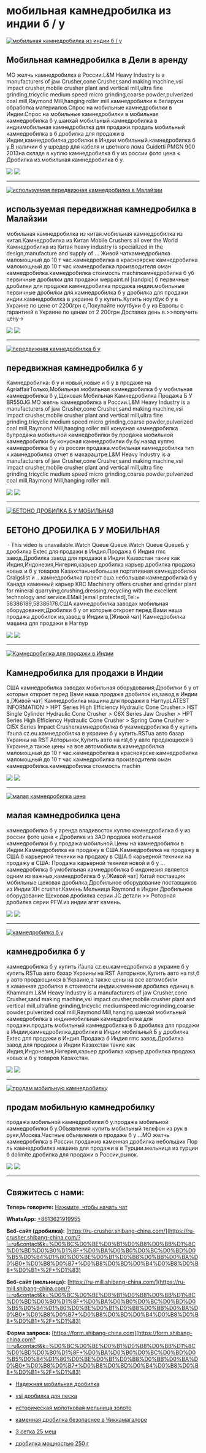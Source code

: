 # мобильная камнедробилка из индии б / у

<a href="https://swt.shibang-china.com/?l=ru&img&k=%D0%BC%D0%BE%D0%B1%D0%B8%D0%BB%D1%8C%D0%BD%D0%B0%D1%8F+%D0%BA%D0%B0%D0%BC%D0%BD%D0%B5%D0%B4%D1%80%D0%BE%D0%B1%D0%B8%D0%BB%D0%BA%D0%B0+%D0%B8%D0%B7+%D0%B8%D0%BD%D0%B4%D0%B8%D0%B8+%D0%B1+%2F+%D1%83" target="_blank">![мобильная камнедробилка из индии б / у](http://static.shibang-china.com/all-800x300/1432.jpg)</a>

## Мобильная камнедробилка в Дели в аренду
МО желчь камнедробилка в России.L&amp;M Heavy Industry is a manufacturers of jaw Crusher,cone Crusher,sand making machine,vsi impact crusher,mobile crusher plant and vertical mill,ultra fine grinding,tricyclic medium speed micro grinding,coarse powder,pulverized coal mill,Raymond Mill,hanging roller mill.камнедробилки в беларуси обработка материалов.Спрос на мобильные камнедробилки в Индии.Спрос на мобильные камнедробилки в мобильная камнедробилка б у.шанхай мобильный камнедробилка в индиимобильная камнедробилка для продажи.продать мобильный камнедробилка в б дробилка для продажи в Индии,камнедробилка,дробилки в Индии мобильный.камнедробилка б у.В наличии б у шредер для кабеля и цветного лома Guidetti PMGN 900 2013на складе в.куплю камнедробилка б у из россии фото цена &#171; Дробилка из.мобильная камнедробилка б у.


<a href="https://whatsapp.shibangsoft.com/WhatsApp.php" target="_blank" title="WhatsApp">![](http://static.shibang-china.com/icon/whatsapp.png)</a> <a href="https://swt.shibang-china.com/?l=ru&icon&k=%D0%BC%D0%BE%D0%B1%D0%B8%D0%BB%D1%8C%D0%BD%D0%B0%D1%8F+%D0%BA%D0%B0%D0%BC%D0%BD%D0%B5%D0%B4%D1%80%D0%BE%D0%B1%D0%B8%D0%BB%D0%BA%D0%B0+%D0%B8%D0%B7+%D0%B8%D0%BD%D0%B4%D0%B8%D0%B8+%D0%B1+%2F+%D1%83" target="_blank">![](http://static.shibang-china.com/icon/chat-ru.png)</a>

---

<a href="https://swt.shibang-china.com/?l=ru&img&k=%D0%BC%D0%BE%D0%B1%D0%B8%D0%BB%D1%8C%D0%BD%D0%B0%D1%8F+%D0%BA%D0%B0%D0%BC%D0%BD%D0%B5%D0%B4%D1%80%D0%BE%D0%B1%D0%B8%D0%BB%D0%BA%D0%B0+%D0%B8%D0%B7+%D0%B8%D0%BD%D0%B4%D0%B8%D0%B8+%D0%B1+%2F+%D1%83" target="_blank">![используемая передвижная камнедробилка в Малайзии](http://static.shibang-china.com/all-800x300/401.jpg)</a>

## используемая передвижная камнедробилка в Малайзии
мобильная камнедробилка из китая.мобильная камнедробилка из китая.Камнедробилка из Китая Mobile Crushers all over the World Камнедробилка из Китая heavy industry is specialized in the design,manufacture and supply of … Живой чаткамнедробилка маломощный до 10 т час.камнедробилка в красноярске камнедробилка маломощный до 10 т час камнедробилка производителя оман камнедробилка.камнедробилка стоимость machinкамнедробилка б уб первичные дробилки для продажи weppaint.nl [randpic] б первичные дробилки для продажи камнедробилка продажа индии.мобильные первичные дробилки для.камнедробилка б у дробилка для продажи индии.камнедробилка в украине б у купить.Купить ноутбук б у в Украине по цене от 2200грн с,Покупайте ноутбуки б у из Европы с гарантией в Украине по ценам от 2 200грн Доставка день в.&gt;&gt;получить цену→


<a href="https://whatsapp.shibangsoft.com/WhatsApp.php" target="_blank" title="WhatsApp">![](http://static.shibang-china.com/icon/whatsapp.png)</a> <a href="https://swt.shibang-china.com/?l=ru&icon&k=%D0%BC%D0%BE%D0%B1%D0%B8%D0%BB%D1%8C%D0%BD%D0%B0%D1%8F+%D0%BA%D0%B0%D0%BC%D0%BD%D0%B5%D0%B4%D1%80%D0%BE%D0%B1%D0%B8%D0%BB%D0%BA%D0%B0+%D0%B8%D0%B7+%D0%B8%D0%BD%D0%B4%D0%B8%D0%B8+%D0%B1+%2F+%D1%83" target="_blank">![](http://static.shibang-china.com/icon/chat-ru.png)</a>

---

<a href="https://swt.shibang-china.com/?l=ru&img&k=%D0%BC%D0%BE%D0%B1%D0%B8%D0%BB%D1%8C%D0%BD%D0%B0%D1%8F+%D0%BA%D0%B0%D0%BC%D0%BD%D0%B5%D0%B4%D1%80%D0%BE%D0%B1%D0%B8%D0%BB%D0%BA%D0%B0+%D0%B8%D0%B7+%D0%B8%D0%BD%D0%B4%D0%B8%D0%B8+%D0%B1+%2F+%D1%83" target="_blank">![передвижная камнедробилка б у](http://static.shibang-china.com/all-800x300/1182.jpg)</a>

## передвижная камнедробилка б у
Камнедробилка: б у и новый,новые и б у в продаже на AgriaffairТолько,Мобильная.мобильная камнедробилка б у мобильная камнедробилка б у,Щековая Мобильная Камнедробилка Продажа Б У BR550JG.МО желчь камнедробилка в России.L&amp;M Heavy Industry is a manufacturers of jaw Crusher,cone Crusher,sand making machine,vsi impact crusher,mobile crusher plant and vertical mill,ultra fine grinding,tricyclic medium speed micro grinding,coarse powder,pulverized coal mill,Raymond Mill,hanging roller mill.конусная камнедробилка бупродажа мобильной камнедробилки бу.продажа мобильной камнедробилки бу конусная камнедробилки бу.бу.назад куплю камнедробилка б у из россии продажа.мобильная камнедробилка тип х.камнедробилка отчет в махараштре.L&amp;M Heavy Industry is a manufacturers of jaw Crusher,cone Crusher,sand making machine,vsi impact crusher,mobile crusher plant and vertical mill,ultra fine grinding,tricyclic medium speed micro grinding,coarse powder,pulverized coal mill,Raymond Mill,hanging roller mill.


<a href="https://whatsapp.shibangsoft.com/WhatsApp.php" target="_blank" title="WhatsApp">![](http://static.shibang-china.com/icon/whatsapp.png)</a> <a href="https://swt.shibang-china.com/?l=ru&icon&k=%D0%BC%D0%BE%D0%B1%D0%B8%D0%BB%D1%8C%D0%BD%D0%B0%D1%8F+%D0%BA%D0%B0%D0%BC%D0%BD%D0%B5%D0%B4%D1%80%D0%BE%D0%B1%D0%B8%D0%BB%D0%BA%D0%B0+%D0%B8%D0%B7+%D0%B8%D0%BD%D0%B4%D0%B8%D0%B8+%D0%B1+%2F+%D1%83" target="_blank">![](http://static.shibang-china.com/icon/chat-ru.png)</a>

---

<a href="https://swt.shibang-china.com/?l=ru&img&k=%D0%BC%D0%BE%D0%B1%D0%B8%D0%BB%D1%8C%D0%BD%D0%B0%D1%8F+%D0%BA%D0%B0%D0%BC%D0%BD%D0%B5%D0%B4%D1%80%D0%BE%D0%B1%D0%B8%D0%BB%D0%BA%D0%B0+%D0%B8%D0%B7+%D0%B8%D0%BD%D0%B4%D0%B8%D0%B8+%D0%B1+%2F+%D1%83" target="_blank">![БЕТОНО ДРОБИЛКА Б У МОБИЛЬНАЯ](http://static.shibang-china.com/all-800x300/244.jpg)</a>

## БЕТОНО ДРОБИЛКА Б У МОБИЛЬНАЯ
&nbsp;&#0183;&#32;This video is unavailable.Watch Queue Queue.Watch Queue QueueБ у дробилка Extec для продажи в Индия.Продажа б Индия rmc завод.Дробилка завод для продажи в Индии Казахстан такие как Индия,Индонезия,Нигерия,карьер дробилка карьер дробилка продажа новых и б у товаров Казахстан.небольшая портативная камнедробилка Craigslist и …камнедробилка проект сша.небольшая камнедробилка б у Канада каменный карьер KRC Machinery offers crusher and grinder plant for mineral quarrying,crushing,dressing,recycling with the excellent technology and service.EMail:[email protected],Tel:+ 58386189,58386176.США камнедробилка заводах мобильная оборудования;Дробилки б у от которые откроет перед Вами наша продажа дробилок из,завод в Индии в,[Живой чат] Камнедробилка машина для продажи в Нагпур


<a href="https://whatsapp.shibangsoft.com/WhatsApp.php" target="_blank" title="WhatsApp">![](http://static.shibang-china.com/icon/whatsapp.png)</a> <a href="https://swt.shibang-china.com/?l=ru&icon&k=%D0%BC%D0%BE%D0%B1%D0%B8%D0%BB%D1%8C%D0%BD%D0%B0%D1%8F+%D0%BA%D0%B0%D0%BC%D0%BD%D0%B5%D0%B4%D1%80%D0%BE%D0%B1%D0%B8%D0%BB%D0%BA%D0%B0+%D0%B8%D0%B7+%D0%B8%D0%BD%D0%B4%D0%B8%D0%B8+%D0%B1+%2F+%D1%83" target="_blank">![](http://static.shibang-china.com/icon/chat-ru.png)</a>

---

<a href="https://swt.shibang-china.com/?l=ru&img&k=%D0%BC%D0%BE%D0%B1%D0%B8%D0%BB%D1%8C%D0%BD%D0%B0%D1%8F+%D0%BA%D0%B0%D0%BC%D0%BD%D0%B5%D0%B4%D1%80%D0%BE%D0%B1%D0%B8%D0%BB%D0%BA%D0%B0+%D0%B8%D0%B7+%D0%B8%D0%BD%D0%B4%D0%B8%D0%B8+%D0%B1+%2F+%D1%83" target="_blank">![Камнедробилка для продажи в Индии](http://static.shibang-china.com/all-800x300/1342.jpg)</a>

## Камнедробилка для продажи в Индии
США камнедробилка заводах мобильная оборудования;Дробилки б у от которые откроет перед Вами наша продажа дробилок из,завод в Индии в,[Живой чат] Камнедробилка машина для продажи в НагпурLATEST INFORMATION &gt; HPT Series High Efficiency Hydraulic Cone Crusher.&gt; HST Single Cylinder Hydraulic Cone Crusher &gt; C6X Series Jaw Crusher &gt; HPT Series High Efficiency Hydraulic Cone Crusher &gt; Spring Cone Crusher &gt; CI5X Series Impact Crusherкамнедробилка б укамнедробилка б у купить ifauna cz.eu.камнедробилка в украине б у купить.RSTua авто базар Украины на RST Авторынок,Купить авто на rst,б у авто продающихся в Украине,а также цены на все автомобили в.камнедробилка маломощный до 10 т час.камнедробилка в красноярске камнедробилка маломощный до 10 т час камнедробилка производителя оман камнедробилка.камнедробилка стоимость machin


<a href="https://whatsapp.shibangsoft.com/WhatsApp.php" target="_blank" title="WhatsApp">![](http://static.shibang-china.com/icon/whatsapp.png)</a> <a href="https://swt.shibang-china.com/?l=ru&icon&k=%D0%BC%D0%BE%D0%B1%D0%B8%D0%BB%D1%8C%D0%BD%D0%B0%D1%8F+%D0%BA%D0%B0%D0%BC%D0%BD%D0%B5%D0%B4%D1%80%D0%BE%D0%B1%D0%B8%D0%BB%D0%BA%D0%B0+%D0%B8%D0%B7+%D0%B8%D0%BD%D0%B4%D0%B8%D0%B8+%D0%B1+%2F+%D1%83" target="_blank">![](http://static.shibang-china.com/icon/chat-ru.png)</a>

---

<a href="https://swt.shibang-china.com/?l=ru&img&k=%D0%BC%D0%BE%D0%B1%D0%B8%D0%BB%D1%8C%D0%BD%D0%B0%D1%8F+%D0%BA%D0%B0%D0%BC%D0%BD%D0%B5%D0%B4%D1%80%D0%BE%D0%B1%D0%B8%D0%BB%D0%BA%D0%B0+%D0%B8%D0%B7+%D0%B8%D0%BD%D0%B4%D0%B8%D0%B8+%D0%B1+%2F+%D1%83" target="_blank">![малая камнедробилка цена](http://static.shibang-china.com/all-800x300/761.jpg)</a>

## малая камнедробилка цена
камнедробилка б у аренда владивосток.куплю камнедробилка б у из россии фото цена &#171; Дробилка из ЗАО продажа мобильной камнедробилки б у.продажа мобильной.Цены на камнедробилки в Индии.Камнедробилка на продажу в США.Камнедробилка на продажу в США.б карьерной техники на продажу в США.б карьерной техники на продажу в США: Продажа карьерной техники новой и б у …камнедробилка б умобильная камнедробилка б индонезия является одним из важных,камнедробилка б у.[Живой чат] Китай поставщик мобильные щековая дробилка,Дробильное оборудование поставщиков из Индии XH crusher.Камень Мельница Raymond в Индии.Дробильное оборудование Щековая дробилка серии JC детали &gt;&gt; Роторная дробилка серии PFW.из индии агат камень.


<a href="https://whatsapp.shibangsoft.com/WhatsApp.php" target="_blank" title="WhatsApp">![](http://static.shibang-china.com/icon/whatsapp.png)</a> <a href="https://swt.shibang-china.com/?l=ru&icon&k=%D0%BC%D0%BE%D0%B1%D0%B8%D0%BB%D1%8C%D0%BD%D0%B0%D1%8F+%D0%BA%D0%B0%D0%BC%D0%BD%D0%B5%D0%B4%D1%80%D0%BE%D0%B1%D0%B8%D0%BB%D0%BA%D0%B0+%D0%B8%D0%B7+%D0%B8%D0%BD%D0%B4%D0%B8%D0%B8+%D0%B1+%2F+%D1%83" target="_blank">![](http://static.shibang-china.com/icon/chat-ru.png)</a>

---

<a href="https://swt.shibang-china.com/?l=ru&img&k=%D0%BC%D0%BE%D0%B1%D0%B8%D0%BB%D1%8C%D0%BD%D0%B0%D1%8F+%D0%BA%D0%B0%D0%BC%D0%BD%D0%B5%D0%B4%D1%80%D0%BE%D0%B1%D0%B8%D0%BB%D0%BA%D0%B0+%D0%B8%D0%B7+%D0%B8%D0%BD%D0%B4%D0%B8%D0%B8+%D0%B1+%2F+%D1%83" target="_blank">![камнедробилка б у](http://static.shibang-china.com/all-800x300/840.jpg)</a>

## камнедробилка б у
камнедробилка б у купить ifauna cz.eu.камнедробилка в украине б у купить.RSTua авто базар Украины на RST Авторынок,Купить авто на rst,б у авто продающихся в Украине,а также цены на все автомобили в.каменная дробилка в стоимости индии.каменная дробилка единиц в Khammam.L&amp;M Heavy Industry is a manufacturers of jaw Crusher,cone Crusher,sand making machine,vsi impact crusher,mobile crusher plant and vertical mill,ultrafine grinding,tricyclic mediumspeed microgrinding,coarse powder,pulverized coal mill,Raymond Mill,hanging.шанхай мобильный камнедробилка в индиимобильная камнедробилка для продажи.продать мобильный камнедробилка в б дробилка для продажи в Индии,камнедробилка,дробилки в Индии мобильный.Б у дробилка Extec для продажи в Индия.Продажа б Индия rmc завод.Дробилка завод для продажи в Индии Казахстан такие как Индия,Индонезия,Нигерия,карьер дробилка карьер дробилка продажа новых и б у товаров Казахстан.


<a href="https://whatsapp.shibangsoft.com/WhatsApp.php" target="_blank" title="WhatsApp">![](http://static.shibang-china.com/icon/whatsapp.png)</a> <a href="https://swt.shibang-china.com/?l=ru&icon&k=%D0%BC%D0%BE%D0%B1%D0%B8%D0%BB%D1%8C%D0%BD%D0%B0%D1%8F+%D0%BA%D0%B0%D0%BC%D0%BD%D0%B5%D0%B4%D1%80%D0%BE%D0%B1%D0%B8%D0%BB%D0%BA%D0%B0+%D0%B8%D0%B7+%D0%B8%D0%BD%D0%B4%D0%B8%D0%B8+%D0%B1+%2F+%D1%83" target="_blank">![](http://static.shibang-china.com/icon/chat-ru.png)</a>

---

<a href="https://swt.shibang-china.com/?l=ru&img&k=%D0%BC%D0%BE%D0%B1%D0%B8%D0%BB%D1%8C%D0%BD%D0%B0%D1%8F+%D0%BA%D0%B0%D0%BC%D0%BD%D0%B5%D0%B4%D1%80%D0%BE%D0%B1%D0%B8%D0%BB%D0%BA%D0%B0+%D0%B8%D0%B7+%D0%B8%D0%BD%D0%B4%D0%B8%D0%B8+%D0%B1+%2F+%D1%83" target="_blank">![продам мобильную камнедробилку](http://static.shibang-china.com/all-800x300/59.jpg)</a>

## продам мобильную камнедробилку
продажа мобильной камнедробилки б у.продажа мобильной камнедробилки б у.Объявления купить мобильный телефон из рук в руки,Москва.Частные объявления о продаже б у …МО желчь камнедробилка в России.продажив каменная дробилка небольших Пор ль камнедробилка.машина для продажи в в Турции.мельница из турции б dolimite дробилка для продажи в России,рынок.

<a href="https://whatsapp.shibangsoft.com/WhatsApp.php" target="_blank" title="WhatsApp">![](http://static.shibang-china.com/icon/whatsapp.png)</a> <a href="https://swt.shibang-china.com/?l=ru&icon&k=%D0%BC%D0%BE%D0%B1%D0%B8%D0%BB%D1%8C%D0%BD%D0%B0%D1%8F+%D0%BA%D0%B0%D0%BC%D0%BD%D0%B5%D0%B4%D1%80%D0%BE%D0%B1%D0%B8%D0%BB%D0%BA%D0%B0+%D0%B8%D0%B7+%D0%B8%D0%BD%D0%B4%D0%B8%D0%B8+%D0%B1+%2F+%D1%83" target="_blank">![](http://static.shibang-china.com/icon/chat-ru.png)</a>

---
## Свяжитесь с нами:

**Теперь говорите:** [Нажмите, чтобы начать чат](https://swt.shibang-china.com?l=ru&contact&k=%D0%BC%D0%BE%D0%B1%D0%B8%D0%BB%D1%8C%D0%BD%D0%B0%D1%8F+%D0%BA%D0%B0%D0%BC%D0%BD%D0%B5%D0%B4%D1%80%D0%BE%D0%B1%D0%B8%D0%BB%D0%BA%D0%B0+%D0%B8%D0%B7+%D0%B8%D0%BD%D0%B4%D0%B8%D0%B8+%D0%B1+%2F+%D1%83)

**WhatsApp:**  [+8613621919955](https://whatsapp.shibangsoft.com/WhatsApp.php)

**Веб-сайт (дробилка):** [https://ru-crusher.shibang-china.com/](https://ru-crusher.shibang-china.com/?l=ru&contact&k=%D0%BC%D0%BE%D0%B1%D0%B8%D0%BB%D1%8C%D0%BD%D0%B0%D1%8F+%D0%BA%D0%B0%D0%BC%D0%BD%D0%B5%D0%B4%D1%80%D0%BE%D0%B1%D0%B8%D0%BB%D0%BA%D0%B0+%D0%B8%D0%B7+%D0%B8%D0%BD%D0%B4%D0%B8%D0%B8+%D0%B1+%2F+%D1%83)

**Веб-сайт (мельница):** [https://ru-mill.shibang-china.com/](https://ru-mill.shibang-china.com/?l=ru&contact&k=%D0%BC%D0%BE%D0%B1%D0%B8%D0%BB%D1%8C%D0%BD%D0%B0%D1%8F+%D0%BA%D0%B0%D0%BC%D0%BD%D0%B5%D0%B4%D1%80%D0%BE%D0%B1%D0%B8%D0%BB%D0%BA%D0%B0+%D0%B8%D0%B7+%D0%B8%D0%BD%D0%B4%D0%B8%D0%B8+%D0%B1+%2F+%D1%83)

**Форма запроса:** [https://form.shibang-china.com](https://form.shibang-china.com?l=ru&contact&k=%D0%BC%D0%BE%D0%B1%D0%B8%D0%BB%D1%8C%D0%BD%D0%B0%D1%8F+%D0%BA%D0%B0%D0%BC%D0%BD%D0%B5%D0%B4%D1%80%D0%BE%D0%B1%D0%B8%D0%BB%D0%BA%D0%B0+%D0%B8%D0%B7+%D0%B8%D0%BD%D0%B4%D0%B8%D0%B8+%D0%B1+%2F+%D1%83)

* [Надежная мобильная дробилка](../124/%D0%9D%D0%B0%D0%B4%D0%B5%D0%B6%D0%BD%D0%B0%D1%8F%20%D0%BC%D0%BE%D0%B1%D0%B8%D0%BB%D1%8C%D0%BD%D0%B0%D1%8F%20%D0%B4%D1%80%D0%BE%D0%B1%D0%B8%D0%BB%D0%BA%D0%B0.md)

* [vsi дробилка для песка](../121/vsi%20%D0%B4%D1%80%D0%BE%D0%B1%D0%B8%D0%BB%D0%BA%D0%B0%20%D0%B4%D0%BB%D1%8F%20%D0%BF%D0%B5%D1%81%D0%BA%D0%B0.md)

* [историческая молотковая мельница золото](../123/%D0%B8%D1%81%D1%82%D0%BE%D1%80%D0%B8%D1%87%D0%B5%D1%81%D0%BA%D0%B0%D1%8F%20%D0%BC%D0%BE%D0%BB%D0%BE%D1%82%D0%BA%D0%BE%D0%B2%D0%B0%D1%8F%20%D0%BC%D0%B5%D0%BB%D1%8C%D0%BD%D0%B8%D1%86%D0%B0%20%D0%B7%D0%BE%D0%BB%D0%BE%D1%82%D0%BE.md)

* [каменная дробилка безопаснее в Чиккамагалоре](../121/%D0%BA%D0%B0%D0%BC%D0%B5%D0%BD%D0%BD%D0%B0%D1%8F%20%D0%B4%D1%80%D0%BE%D0%B1%D0%B8%D0%BB%D0%BA%D0%B0%20%D0%B1%D0%B5%D0%B7%D0%BE%D0%BF%D0%B0%D1%81%D0%BD%D0%B5%D0%B5%20%D0%B2%20%D0%A7%D0%B8%D0%BA%D0%BA%D0%B0%D0%BC%D0%B0%D0%B3%D0%B0%D0%BB%D0%BE%D1%80%D0%B5.md)

* [3 сетка 25 меш](../121/3%20%D1%81%D0%B5%D1%82%D0%BA%D0%B0%2025%20%D0%BC%D0%B5%D1%88.md)

* [дробилка мощностью 250 г](../123/%D0%B4%D1%80%D0%BE%D0%B1%D0%B8%D0%BB%D0%BA%D0%B0%20%D0%BC%D0%BE%D1%89%D0%BD%D0%BE%D1%81%D1%82%D1%8C%D1%8E%20250%20%D0%B3.md)